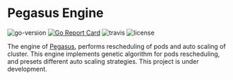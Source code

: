 # Pegasus Engine

![go-version](https://img.shields.io/github/go-mod/go-version/kobeHub/Pegasus-engine) [![Go Report Card](https://goreportcard.com/badge/github.com/kobeHub/Pegasus-engine)](https://goreportcard.com/report/github.com/kobeHub/Pegasus-engine) ![travis](https://img.shields.io/travis/com/kobeHub/Pegasus-engine) ![license](https://img.shields.io/github/license/kobeHub/Pegasus-engine)

The engine of [Pegasus](https://github.com/kobeHub/Pegasus), performs rescheduling of pods and auto scaling of cluster. This engine implements genetic algorithm for pods rescheduling, and presets different auto scaling strategies. This project is under development.
